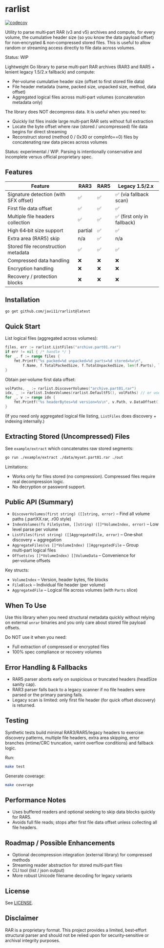 # rarlist

[![codecov](https://codecov.io/github/javi11/rarlist/branch/main/graph/badge.svg?token=O9NNIIRT8H)](https://codecov.io/github/javi11/rarlist)

Utility to parse multi‑part RAR (v3 and v5) archives and compute, for every volume, the cumulative header size (so you know the data payload offset) for non‑encrypted & non‑compressed stored files. This is useful to allow random or streaming access directly to file data across volumes.

Status: WIP

Lightweight Go library to parse multi‑part RAR archives (RAR3 and RAR5 + lenient legacy 1.5/2.x fallback) and compute:

* Per‑volume cumulative header size (offset to first stored file data)
* File header metadata (name, packed size, unpacked size, method, data offset)
* Aggregated logical files across multi‑part volumes (concatenation metadata only)

The library does NOT decompress data. It is useful when you need to:

* Quickly list files inside large multi‑part RAR sets without full extraction
* Locate the byte offset where raw (stored / uncompressed) file data begins for direct streaming
* Reconstruct stored (method 0 / 0x30 or compInfo==0) files by concatenating raw data pieces across volumes

Status: experimental / WIP. Parsing is intentionally conservative and incomplete versus official proprietary spec.

## Features

| Feature | RAR3 | RAR5 | Legacy 1.5/2.x |
|---------|------|------|----------------|
| Signature detection (with SFX offset) | ✅ | ✅ | ✅ (via fallback scan) |
| First file data offset | ✅ | ✅ | ✅ |
| Multiple file headers collection | ✅ | ✅ | ✅ (first only in fallback) |
| High 64‑bit size support | partial | ✅ | ✅ |
| Extra area (RAR5) skip | n/a | ✅ | n/a |
| Stored file reconstruction metadata | ✅ | ✅ | ✅ |
| Compressed data handling | ❌ | ❌ | ❌ |
| Encryption handling | ❌ | ❌ | ❌ |
| Recovery / protection blocks | ❌ | ❌ | ❌ |

## Installation

```bash
go get github.com/javi11/rarlist@latest
```

## Quick Start

List logical files (aggregated across volumes):

```go
files, err := rarlist.ListFiles("archive.part01.rar")
if err != nil { /* handle */ }
for _, f := range files {
    fmt.Printf("%s packed=%d unpacked=%d parts=%d stored=%v\n",
        f.Name, f.TotalPackedSize, f.TotalUnpackedSize, len(f.Parts), len(f.Parts) > 0 && f.Parts[0].Stored)
}
```

Obtain per‑volume first data offset:

```go
volPaths, _ := rarlist.DiscoverVolumes("archive.part01.rar")
idx, _ := rarlist.IndexVolumes(rarlist.DefaultFS(), volPaths) // or use rarlist.IndexVolumes if accessor added
for _, v := range idx {
    fmt.Printf("%s headerBytes=%d version=%s\n", v.Path, v.DataOffset(), v.Version)
}
```

(If you need only aggregated logical file listing, `ListFiles` does discovery + indexing internally.)

## Extracting Stored (Uncompressed) Files

See `example/extract` which concatenates raw stored segments:

```bash
go run ./example/extract ./data/myset.part01.rar ./out
```

Limitations:

* Works only for files stored (no compression). Compressed files require real decompression logic.
* No decryption or password support.

## Public API (Summary)

* `DiscoverVolumes(first string) ([]string, error)` – Find all volume paths (.partXX.rar, .r00 style)
* `IndexVolumes(fs FileSystem, []string) ([]*VolumeIndex, error)` – Low level parse per volume
* `ListFiles(first string) ([]AggregatedFile, error)` – One‑shot discovery + aggregation
* `AggregateFiles(vs []*VolumeIndex) []AggregatedFile` – Group multi‑part logical files
* `Offsets(vs []*VolumeIndex) []VolumeData` – Convenience for per‑volume offsets

Key structs:

* `VolumeIndex` – Version, header bytes, file blocks
* `FileBlock` – Individual file header (per volume)
* `AggregatedFile` – Logical file across volumes (with `Parts` slice)

## When To Use

Use this library when you need structural metadata quickly without relying on external `unrar` binaries and you only care about stored file payload offsets.

Do NOT use it when you need:

* Full extraction of compressed or encrypted files
* 100% spec compliance or recovery volumes

## Error Handling & Fallbacks

* RAR5 parser aborts early on suspicious or truncated headers (headSize sanity cap).
* RAR3 parser falls back to a legacy scanner if no file headers were parsed or the primary parsing fails.
* Legacy scan is limited: only first file header (for quick offset discovery) is returned.

## Testing

Synthetic tests build minimal RAR3/RAR5/legacy headers to exercise: discovery patterns, multiple file headers, extra area skipping, error branches (mtime/CRC truncation, varint overflow conditions) and fallback logic.

Run:

```bash
make test
```

Generate coverage:

```bash
make coverage
```

## Performance Notes

* Uses buffered readers and optional seeking to skip data blocks quickly for RAR5.
* Avoids full file reads; stops after first file data offset unless collecting all file headers.

## Roadmap / Possible Enhancements

* Optional decompression integration (external library) for compressed methods
* Streaming reader abstraction for stored multi‑part files
* CLI tool (list / json output)
* More robust Unicode filename decoding for legacy variants

## License

See [LICENSE](LICENSE).

## Disclaimer

RAR is a proprietary format. This project provides a limited, best‑effort structural parser and should not be relied upon for security‑sensitive or archival integrity purposes.
